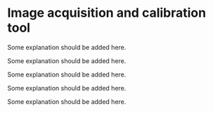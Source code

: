 <h1>Image acquisition and calibration tool</h1>
<p>Some explanation should be added here.</p>
<p>Some explanation should be added here.</p>
<p>Some explanation should be added here.</p>
<p>Some explanation should be added here.</p>
<p>Some explanation should be added here.</p>